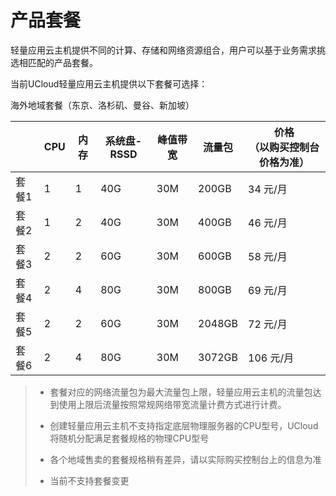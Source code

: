 # 产品套餐

轻量应用云主机提供不同的计算、存储和网络资源组合，用户可以基于业务需求挑选相匹配的产品套餐。

当前UCloud轻量应用云主机提供以下套餐可选择：

海外地域套餐（东京、洛杉矶、曼谷、新加坡）

|       | CPU  | 内存 | 系统盘-RSSD | 峰值带宽 | 流量包 | 价格<br />（以购买控制台价格为准） |
| ----- | ---- | ---- | ----------- | -------- | ------ | ---------------------------------- |
| 套餐1 | 1    | 1    | 40G         | 30M      | 200GB  | 34 元/月                           |
| 套餐2 | 1    | 2    | 40G         | 30M      | 400GB  | 46 元/月                           |
| 套餐3 | 2    | 2    | 60G         | 30M      | 600GB  | 58 元/月                           |
| 套餐4 | 2    | 4    | 80G         | 30M      | 800GB  | 69 元/月                           |
| 套餐5 | 2    | 2    | 60G         | 30M      | 2048GB | 72 元/月                           |
| 套餐6 | 2    | 4    | 80G         | 30M      | 3072GB | 106 元/月                          |



> - 套餐对应的网络流量包为最大流量包上限，轻量应用云主机的流量包达到使用上限后流量按照常规网络带宽流量计费方式进行计费。
>
> - 创建轻量应用云主机不支持指定底层物理服务器的CPU型号，UCloud将随机分配满足套餐规格的物理CPU型号
> - 各个地域售卖的套餐规格稍有差异，请以实际购买控制台上的信息为准
> - 当前不支持套餐变更





